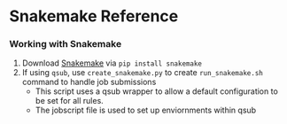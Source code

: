# Snakemake Reference

### Working with Snakemake
1. Download [Snakemake](https://snakemake.readthedocs.io/en/stable/) via `pip install snakemake`
2. If using `qsub`, use `create_snakemake.py` to create `run_snakemake.sh` command to handle job submissions
    * This script uses a qsub wrapper to allow a default configuration to be set for all rules.
    * The jobscript file is used to set up enviornments within qsub
